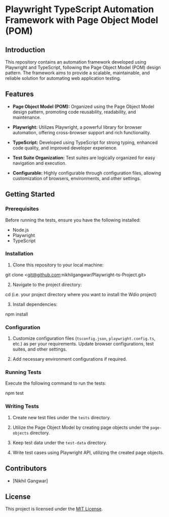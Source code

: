 # Playwright TypeScript Automation Framework with Page Object Model (POM)

## Introduction

This repository contains an automation framework developed using Playwright and TypeScript, following the Page Object Model (POM) design pattern. The framework aims to provide a scalable, maintainable, and reliable solution for automating web application testing.

## Features

- **Page Object Model (POM):** Organized using the Page Object Model design pattern, promoting code reusability, readability, and maintenance.

- **Playwright:** Utilizes Playwright, a powerful library for browser automation, offering cross-browser support and rich functionality.

- **TypeScript:** Developed using TypeScript for strong typing, enhanced code quality, and improved developer experience.

- **Test Suite Organization:** Test suites are logically organized for easy navigation and execution.

- **Configurable:** Highly configurable through configuration files, allowing customization of browsers, environments, and other settings.

## Getting Started

### Prerequisites

Before running the tests, ensure you have the following installed:

- Node.js
- Playwright
- TypeScript

### Installation

1. Clone this repository to your local machine:

git clone <git@github.com:nikhilgangwar/Playwright-ts-Project.git>

2. Navigate to the project directory:

cd <project-directory> (i.e. your project directory where you want to install the Wdio project)

3. Install dependencies:

npm install

### Configuration

1. Customize configuration files (`tsconfig.json`, `playwright.config.ts`, etc.) as per your requirements. Update browser configurations, test suites, and other settings.

2. Add necessary environment configurations if required.

### Running Tests

Execute the following command to run the tests:

npm test

### Writing Tests

1. Create new test files under the `tests` directory.

2. Utilize the Page Object Model by creating page objects under the `page-objects` directory.

3. Keep test data under the `test-data` directory.

4. Write test cases using Playwright API, utilizing the created page objects.

## Contributors

- [Nikhil Gangwar]

## License

This project is licensed under the [MIT License](LICENSE).
